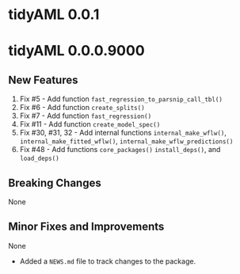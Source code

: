 # tidyAML 0.0.1

# tidyAML 0.0.0.9000

## New Features
1. Fix #5 - Add function `fast_regression_to_parsnip_call_tbl()`
2. Fix #6 - Add function `create_splits()`
3. Fix #7 - Add function `fast_regression()`
4. Fix #11 - Add function `create_model_spec()`
5. Fix #30, #31, 32 - Add internal functions `internal_make_wflw()`, `internal_make_fitted_wflw()`, `internal_make_wflw_predictions()`
6. Fix #48 - Add functions `core_packages()` `install_deps()`, and `load_deps()`

## Breaking Changes
None

## Minor Fixes and Improvements
None

* Added a `NEWS.md` file to track changes to the package.
